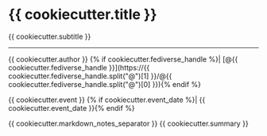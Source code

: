 # {{ cookiecutter.title }}
{{ cookiecutter.subtitle }}

* * *

{{ cookiecutter.author }} {% if cookiecutter.fediverse_handle %}| [@{{ cookiecutter.fediverse_handle }}](https://{{ cookiecutter.fediverse_handle.split("@")[1] }}/@{{ cookiecutter.fediverse_handle.split("@")[0] }}){% endif %}

{{ cookiecutter.event }} {% if cookiecutter.event_date %}| {{ cookiecutter.event_date }}{% endif %}

{{ cookiecutter.markdown_notes_separator }}
{{ cookiecutter.summary }}
